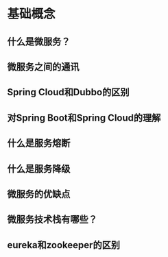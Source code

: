 # 基础概念

## 什么是微服务？

## 微服务之间的通讯

## Spring Cloud和Dubbo的区别

## 对Spring Boot和Spring Cloud的理解

## 什么是服务熔断

## 什么是服务降级

## 微服务的优缺点

## 微服务技术栈有哪些？

## eureka和zookeeper的区别